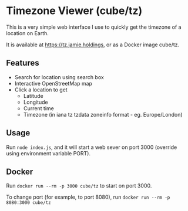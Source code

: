 # Timezone Viewer (cube/tz)

This is a very simple web interface I use to quickly get the timezone of a location on Earth.

It is available at https://tz.jamie.holdings, or as a Docker image cube/tz.

## Features

* Search for location using search box
* Interactive OpenStreetMap map
* Click a location to get
  * Latitude
  * Longitude
  * Current time
  * Timezone (in iana tz tzdata zoneinfo format - eg. Europe/London)

## Usage

Run ```node index.js```, and it will start a web sever on port 3000 (override using environment variable PORT).

## Docker

Run ```docker run --rm -p 3000 cube/tz``` to start on port 3000.

To change port (for example, to port 8080), run ```docker run --rm -p 8080:3000 cube/tz```

